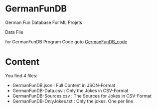 # GermanFunDB

German Fun Database For ML Projets

Data File

for GermanFunDB Program Code goto [GermanFunDB_code](https://github.com/fungus75/GermanFunDB_code)

# Content
You find 4 files:
* GermanFunDB.json : Full Content in JSON-Format
* GermanFunDB-Data.csv : Only the Jokes in CSV-Format
* GermanFunDB-Sources.csv : The Sources for Jokes in CSV-Format
* GermanFunDB-OnlyJokes.txt : Only the jokes. One per line



